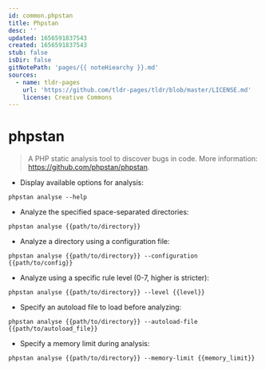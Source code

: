 ```yaml
---
id: common.phpstan
title: Phpstan
desc: ''
updated: 1656591837543
created: 1656591837543
stub: false
isDir: false
gitNotePath: 'pages/{{ noteHiearchy }}.md'
sources:
  - name: tldr-pages
    url: 'https://github.com/tldr-pages/tldr/blob/master/LICENSE.md'
    license: Creative Commons
---
```

# phpstan

> A PHP static analysis tool to discover bugs in code.
> More information: <https://github.com/phpstan/phpstan>.

- Display available options for analysis:

`phpstan analyse --help`

- Analyze the specified space-separated directories:

`phpstan analyse {{path/to/directory}}`

- Analyze a directory using a configuration file:

`phpstan analyse {{path/to/directory}} --configuration {{path/to/config}}`

- Analyze using a specific rule level (0-7, higher is stricter):

`phpstan analyse {{path/to/directory}} --level {{level}}`

- Specify an autoload file to load before analyzing:

`phpstan analyse {{path/to/directory}} --autoload-file {{path/to/autoload_file}}`

- Specify a memory limit during analysis:

`phpstan analyse {{path/to/directory}} --memory-limit {{memory_limit}}`

